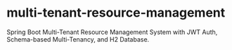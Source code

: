 # multi-tenant-resource-management
Spring Boot Multi-Tenant Resource Management System with JWT Auth, Schema-based Multi-Tenancy, and H2 Database.
